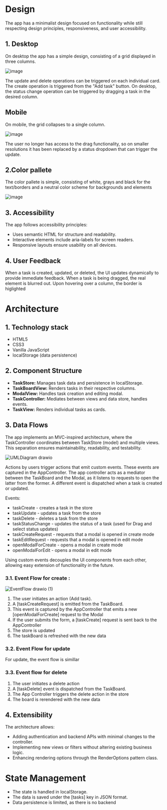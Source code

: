 <h1> Design </h1>
The app has a minimalist design focused on functionality while still respecting design principles, responsiveness, and user accessibility.

<h2>1. Desktop </h2>
On desktop the app has a simple design, consisting of a grid displayed in three columns.

![image](https://github.com/user-attachments/assets/065089cb-e6dd-40c7-8930-f3c0fc5b34f1)

The update and delete operations can be triggered on each individual card. The create operation is triggered from the "Add task" button.
On desktop, the status change operation can be triggered by dragging a task in the desired column.
<h2> Mobile </h2>

On mobile, the grid collapses to a single column.

![image](https://github.com/user-attachments/assets/bc02b035-f897-41bd-a211-7bca4d9f1192)


The user no longer has access to the drag functionality, so on smaller resolutions it has been replaced by a status dropdown that can trigger the update.

<h2>2.Color pallete</h2>
The color pallete is simple, consisting of white, grays and black for the text/borders and a neutral color scheme for backgrounds and elements

![image](https://github.com/user-attachments/assets/c3cb592d-16d2-4b31-b3b0-ee6a40e4be67)

<h2>3. Accessibility</h2>
The app follows accessibility principles:
<ul>
  <li>Uses semantic HTML for structure and readability.</li>
  <li>Interactive elements include aria-labels for screen readers.</li>
  <li>Responsive layouts ensure usability on all devices.</li>
</ul>

<h2>4. User Feedback</h2>
When a task is created, updated, or deleted, the UI updates dynamically to provide immediate feedback.
When a task is being dragged, the real element is blurred out. Upon hovering over a column, the border is higlighted 

<h1>Architecture</h1>

<h2>1. Technology stack</h2>
<ul>
  <li>HTML5</li>
  <li>CSS3</li>
  <li>Vanilla JavaScript</li>
  <li>localStorage (data persistence)</li>
</ul>

<h2>2. Component Structure</h2>
<ul>
  <li><b>TaskStore:</b> Manages task data and persistence in localStorage.</li>
  <li><b>TaskBoardView:</b> Renders tasks in their respective columns.</li>
  <li><b>ModalView:</b> Handles task creation and editing modal.</li>
  <li><b>TaskController:</b> Mediates between views and data store, handles events.</li>
  <li><b>TaskView:</b> Renders individual tasks as cards.</li>
</ul>

<h2>3. Data Flows</h2>
The app implements an MVC-inspired architecture, where the TaskController coordinates between TaskStore (model) and multiple views. 
This separation ensures maintainability, readability, and testability.

![UMLDiagram drawio](https://github.com/user-attachments/assets/af2885ae-27b5-4284-ae2e-4fc468205bd5)

Actions by users trigger actions that emit custom events. These events are captured in the AppController.
The app controller acts as a mediator between the TaskBoard and the Modal, as it listens to requests to open the latter from the former.
A different event is dispatched when a task is created or updated.

Events: 
<ul>
  <li>taskCreate - creates a task in the store </li>
  <li>taskUpdate - updates a task from the store</li>
  <li>taskDelete - deletes a task from the store</li>
  <li>taskStatusChange - updates the status of a task (used for Drag and select status updates)</li>
  <li>taskCreateRequest - requests that a modal is opened in create mode</li>
  <li>taskEditRequest - requests that a modal is opened in edit mode </li>
  <li>openModalForCreate - opens a modal in create mode </li>
  <li>openModalForEdit - opens a modal in edit mode </li>
</ul>

Using custom events decouples the UI components from each other, allowing easy extension of functionality in the future.

<h3>3.1. Event Flow for create : </h3>

![EventFlow drawio (1)](https://github.com/user-attachments/assets/b8990ff2-6d6c-49b2-9d6a-44192489eb7a)

1. The user initiates an action (Add task). 
2. A [taskCreateRequest] is emitted from the TaskBoard.
3. This event is captured by the AppController that emits a new [openModalForCreate] request to the Modal
4. If the user submits the form, a [taskCreate] request is sent back to the AppController
5. The store is updated
6. The taskBoard is refreshed with the new data

<h3>3.2. Event Flow for update</h3>
For update, the event flow is simillar

<h3>3.3. Event flow for delete</h3>
<ol>
  <li>The user initiates a delete action</li>
  <li>A [taskDelete] event is dispatched from the TaskBoard.</li>
  <li>The App Controller triggers the delete action in the store</li>
  <li> The board is rerendered with the new data</li>
</ol>

<h2>4. Extensibility</h2>
The architecture allows:
<ul>
  <li>Adding authentication and backend APIs with minimal changes to the controller.</li>
  <li>Implementing new views or filters without altering existing business logic.</li>
  <li>Enhancing rendering options through the RenderOptions pattern class.</li>
</ul>


<h1>State Management</h1>

- The state is handled in localStorage.
- The data is saved under the [tasks] key in JSON format.
- Data persistence is limited, as there is no backend





